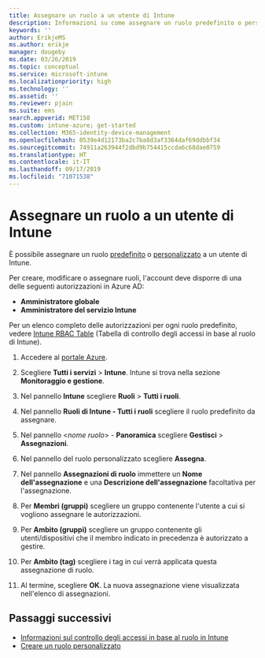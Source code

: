 ```yaml
---
title: Assegnare un ruolo a un utente di Intune
description: Informazioni su come assegnare un ruolo predefinito o personalizzato a un utente in Microsoft Intune.
keywords: ''
author: ErikjeMS
ms.author: erikje
manager: dougeby
ms.date: 03/26/2019
ms.topic: conceptual
ms.service: microsoft-intune
ms.localizationpriority: high
ms.technology: ''
ms.assetid: ''
ms.reviewer: pjain
ms.suite: ems
search.appverid: MET150
ms.custom: intune-azure; get-started
ms.collection: M365-identity-device-management
ms.openlocfilehash: 0539e4d12173ba2c7ba8d3af3364daf69ddbbf34
ms.sourcegitcommit: 74911a263944f2dbd9b754415ccda6c68dae0759
ms.translationtype: HT
ms.contentlocale: it-IT
ms.lasthandoff: 09/17/2019
ms.locfileid: "71071538"
---
```

# <a name="assign-a-role-to-an-intune-user"></a>Assegnare un ruolo a un utente di Intune

È possibile assegnare un ruolo [predefinito](role-based-access-control.md#built-in-roles) o [personalizzato](create-custom-role.md) a un utente di Intune.

Per creare, modificare o assegnare ruoli, l'account deve disporre di una delle seguenti autorizzazioni in Azure AD:
- **Amministratore globale**
- **Amministratore del servizio Intune**

Per un elenco completo delle autorizzazioni per ogni ruolo predefinito, vedere [Intune RBAC Table](https://gallery.technet.microsoft.com/Intune-RBAC-table-2e3c9a1a) (Tabella di controllo degli accessi in base al ruolo di Intune).

1. Accedere al [portale Azure](https://portal.azure.com).

2. Scegliere **Tutti i servizi** > **Intune**. Intune si trova nella sezione **Monitoraggio e gestione**.

3. Nel pannello **Intune** scegliere **Ruoli** > **Tutti i ruoli**.

4. Nel pannello **Ruoli di Intune - Tutti i ruoli** scegliere il ruolo predefinito da assegnare.

5. Nel pannello <*nome ruolo*> - **Panoramica** scegliere **Gestisci** > **Assegnazioni**.

6. Nel pannello del ruolo personalizzato scegliere **Assegna**.

7. Nel pannello **Assegnazioni di ruolo** immettere un **Nome dell'assegnazione** e una **Descrizione dell'assegnazione** facoltativa per l'assegnazione.

8. Per **Membri (gruppi)** scegliere un gruppo contenente l'utente a cui si vogliono assegnare le autorizzazioni.

9. Per **Ambito (gruppi)** scegliere un gruppo contenente gli utenti/dispositivi che il membro indicato in precedenza è autorizzato a gestire.

10. Per **Ambito (tag)** scegliere i tag in cui verrà applicata questa assegnazione di ruolo.

11. Al termine, scegliere **OK**. La nuova assegnazione viene visualizzata nell'elenco di assegnazioni.


## <a name="next-steps"></a>Passaggi successivi
- [Informazioni sul controllo degli accessi in base al ruolo in Intune](role-based-access-control.md)
- [Creare un ruolo personalizzato](create-custom-role.md)
